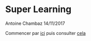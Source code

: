 Super Learning
================
Antoine Chambaz
14/11/2017

Commencer     par    [ici](https://github.com/osofr/sl3)     puis    consulter
[cela](https://jeremyrcoyle.github.io/sl3/articles/intro_sl3.html)
